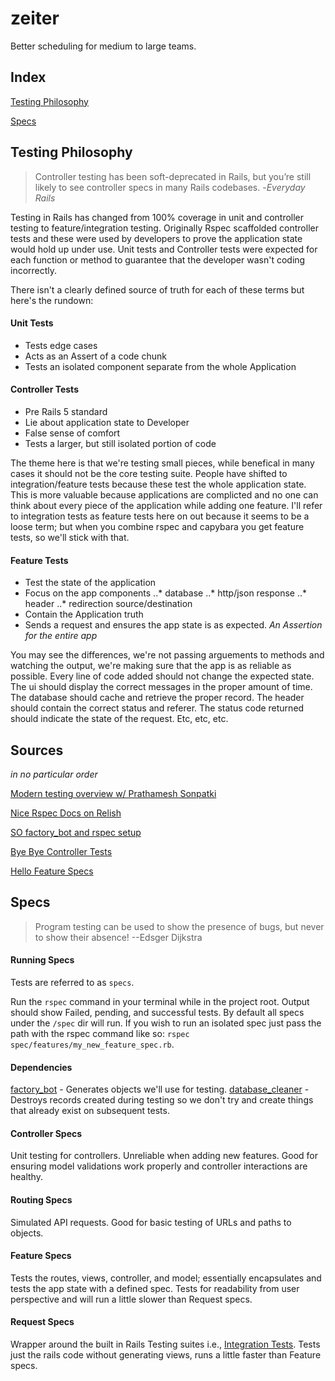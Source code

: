# zeiter
Better scheduling for medium to large teams.

## Index

[Testing Philosophy](#testing-philosophy)

[Specs](#specs)

## Testing Philosophy
>Controller testing has been soft-deprecated in Rails, but you’re still likely to see controller specs in many Rails codebases. -*Everyday Rails*

Testing in Rails has changed from 100% coverage in unit and controller testing to feature/integration testing.  Originally Rspec scaffolded controller tests and these were used by developers to prove the application state would hold up under use.  Unit tests and Controller tests were expected for each function or method to guarantee that the developer wasn't coding incorrectly.

There isn't a clearly defined source of truth for each of these terms but here's the rundown:
#### Unit Tests
* Tests edge cases
* Acts as an Assert of a code chunk
* Tests an isolated component separate from the whole Application

#### Controller Tests
* Pre Rails 5 standard
* Lie about application state to Developer
* False sense of comfort
* Tests a larger, but still isolated portion of code

The theme here is that we're testing small pieces, while benefical in many cases it should not be the core testing suite.  People have shifted to integration/feature tests because these test the whole application state.  This is more valuable because applications are complicted and no one can think about every piece of the application while adding one feature.  I'll refer to integration tests as feature tests here on out because it seems to be a loose term; but when you combine rspec and capybara you get feature tests, so we'll stick with that.

#### Feature Tests
* Test the state of the application
* Focus on the app components
..* database
..* http/json response
..* header
..* redirection source/destination
* Contain the Application truth
* Sends a request and ensures the app state is as expected. *An Assertion for the entire app*

You may see the differences, we're not passing arguements to methods and watching the output, we're making sure that the app is as reliable as possible.  Every line of code added should not change the expected state.  The ui should display the correct messages in the proper amount of time.  The database should cache and retrieve the proper record.  The header should contain the correct status and referer.  The status code returned should indicate the state of the request.  Etc, etc, etc.

## Sources
*in no particular order*

[Modern testing overview w/ Prathamesh Sonpatki](https://youtu.be/WAznFdX1O4g)

[Nice Rspec Docs on Relish](https://relishapp.com/rspec/rspec-rails/v/3-7/docs)

[SO factory_bot and rspec setup](https://stackoverflow.com/questions/10925116/got-error-cant-be-blank-rails-test)

[Bye Bye Controller Tests](https://everydayrails.com/2012/04/07/testing-series-rspec-controllers.html)

[Hello Feature Specs](https://everydayrails.com/2016/09/05/replace-rspec-controller-tests.html)

## Specs
>Program testing can be used to show the presence of bugs, but never to show their absence! --Edsger Dijkstra

#### Running Specs
Tests are referred to as `specs`.

Run the `rspec` command in your terminal while in the project root.  Output should show Failed, pending, and successful tests.  By default all specs under the `/spec` dir will run.  If you wish to run an isolated spec just pass the path with the rspec command like so: `rspec spec/features/my_new_feature_spec.rb`.

#### Dependencies
[factory_bot](https://github.com/thoughtbot/factory_bot_rails) - Generates objects we'll use for testing.
[database_cleaner](https://github.com/DatabaseCleaner/database_cleaner) - Destroys records created during testing so we don't try and create things that already exist on subsequent tests.

#### Controller Specs
Unit testing for controllers.  Unreliable when adding new features.  Good for ensuring model validations work properly and controller interactions are healthy.

#### Routing Specs
Simulated API requests.  Good for basic testing of URLs and paths to objects. 

#### Feature Specs
Tests the routes, views, controller, and model; essentially encapsulates and tests the app state with a defined spec.  Tests for readability from user perspective and will run a little slower than Request specs.

#### Request Specs
Wrapper around the built in Rails Testing suites i.e., [Integration Tests](http://guides.rubyonrails.org/testing.html#integration-testing).  Tests just the rails code without generating views, runs a little faster than Feature specs.